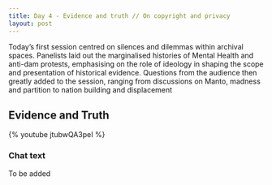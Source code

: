 ```yaml
---
title: Day 4 - Evidence and truth // On copyright and privacy
layout: post
---
```


Today’s first session centred on silences and dilemmas within archival spaces. Panelists laid out the marginalised histories of Mental Health and anti-dam protests, emphasising on the role of ideology in shaping the scope and presentation of historical evidence. Questions from the audience then greatly added to the session, ranging from discussions on Manto, madness and partition to nation building and displacement

## Evidence and Truth

{% youtube jtubwQA3peI %}

### Chat text
To be added
